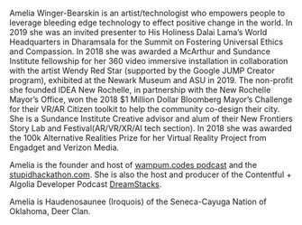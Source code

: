 Amelia Winger-Bearskin is an artist/technologist who empowers people to leverage bleeding edge technology to effect positive change in the world. In 2019 she was an invited presenter to His Holiness Dalai Lama’s World Headquarters in Dharamsala for the Summit on Fostering Universal Ethics and Compassion. In 2018 she was awarded a McArthur and Sundance Institute fellowship for her 360 video immersive installation in collaboration with the artist Wendy Red Star (supported by the Google JUMP Creator program), exhibited at the Newark Museum and ASU in 2019. The non-profit she founded IDEA New Rochelle, in partnership with the New Rochelle Mayor’s Office, won the 2018 \$1 Million Dollar Bloomberg Mayor’s Challenge for their VR/AR Citizen toolkit to help the community co-design their city. She is a Sundance Institute Creative advisor and alum of their New Frontiers Story Lab and Festival(AR/VR/XR/AI tech section). In 2018 she was awarded the 100k Alternative Realities Prize for her Virtual Reality Project from Engadget and Verizon Media.

Amelia is the founder and host of [wampum.codes podcast](http://wampum.codes) and the [stupidhackathon.com](http://www.stupidhackathon.com).  She is also the host and producer of the Contentful + Algolia Developer Podcast [DreamStacks](http://dreamstacks.buzzsprout.com).

Amelia is Haudenosaunee (Iroquois) of the Seneca-Cayuga Nation of Oklahoma, Deer Clan.
